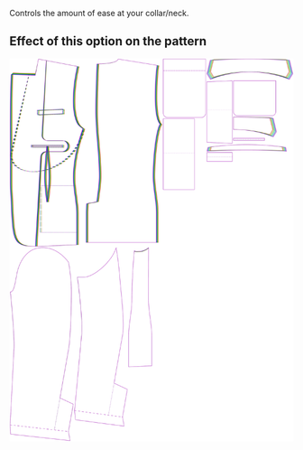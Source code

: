 Controls the amount of ease at your collar/neck.

## Effect of this option on the pattern

![This image shows the effect of this option by superimposing several variants that have a different value for this option](jaeger_collarease_sample.svg "Effect of this option on the pattern")
